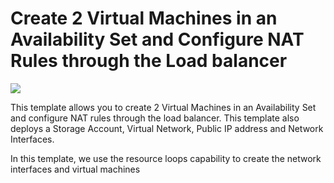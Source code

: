 # Create 2 Virtual Machines in an Availability Set and Configure NAT Rules through the Load balancer

<a href="https://portal.azure.com/#create/Microsoft.Template/uri/https%3A%2F%2Fraw.githubusercontent.com%2FAzure%2Fazure-quickstart-templates%2Fmaster%2F201-2-vms-loadbalancer-natrules%2Fazuredeploy.json" target="_blank">
    <img src="http://azuredeploy.net/deploybutton.png"/>
</a>

This template allows you to create 2 Virtual Machines in an Availability Set and configure NAT rules through the load balancer. This template also deploys a Storage Account, Virtual Network, Public IP address and Network Interfaces.

In this template, we use the resource loops capability to create the network interfaces and virtual machines
